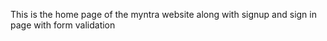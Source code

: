 This is the home page of the myntra website along with signup and sign in page with form validation 
